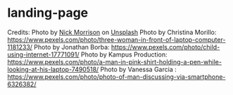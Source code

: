 # landing-page

Credits:
Photo by <a href="https://unsplash.com/@nickmorrison?utm_content=creditCopyText&utm_medium=referral&utm_source=unsplash">Nick Morrison</a> on <a href="https://unsplash.com/photos/macbook-pro-near-white-open-book-FHnnjk1Yj7Y?utm_content=creditCopyText&utm_medium=referral&utm_source=unsplash">Unsplash</a>
Photo by Christina Morillo: https://www.pexels.com/photo/three-woman-in-front-of-laptop-computer-1181233/
Photo by Jonathan Borba: https://www.pexels.com/photo/child-using-internet-17771091/
Photo by Kampus Production: https://www.pexels.com/photo/a-man-in-pink-shirt-holding-a-pen-while-looking-at-his-laptop-7490518/
Photo by Vanessa Garcia : https://www.pexels.com/photo/photo-of-man-discussing-via-smartphone-6326382/
